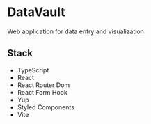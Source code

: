 # DataVault

Web application for data entry and visualization

## Stack

- TypeScript
- React
- React Router Dom
- React Form Hook
- Yup
- Styled Components
- Vite

